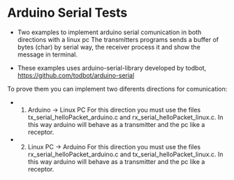# Arduino Serial Tests

- Two examples to implement arduino serial comunication in both directions with a linux pc
The transmitters programs sends a buffer of bytes (char) by serial way, the receiver process it and show the message in terminal.

- These examples uses arduino-serial-library developed by todbot, https://github.com/todbot/arduino-serial

To prove them you can implement two diferents directions for comunication:

- 1) Arduino -> Linux PC
For this direction you must use the files tx_serial_helloPacket_arduino.c and rx_serial_helloPacket_linux.c.
In this way arduino will behave as a transmitter and the pc like a receptor.

- 2) Linux PC -> Arduino
For this direction you must use the files rx_serial_helloPacket_arduino.c and tx_serial_helloPacket_linux.c.
In this way arduino will behave as a transmitter and the pc like a receptor.
